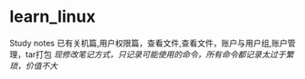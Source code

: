 # learn_linux
Study notes
已有关机篇,用户权限篇，查看文件,查看文件，账户与用户组,账户管理，tar打包
*现修改笔记方式，只记录可能使用的命令，所有命令都记录太过于繁琐，价值不大*

